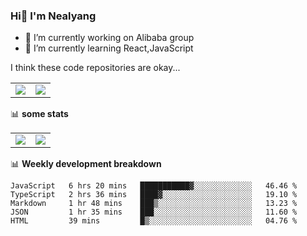 ### Hi👋 I'm Nealyang

- 🔭 I’m currently working on Alibaba group
- 🌱 I’m currently learning React,JavaScript


I think these code repositories are okay...

<table>
  <tbody>
    <tr>
      <td>
        <a href="https://github.com/Nealyang/React-Express-Blog-Demo">
          <img align="center" src="https://github-readme-stats.vercel.app/api/pin/?username=Nealyang&repo=React-Express-Blog-Demo&theme=chartreuse-dark" />
        </a>
      </td>
       <td>
        <a href="https://github.com/Nealyang/PersonalBlog">
          <img align="center" src="https://github-readme-stats.vercel.app/api/pin/?username=Nealyang&repo=PersonalBlog&theme=chartreuse-dark" />
        </a>
      </td>
    </tr>
  </tbody>
</table>

📊 **some stats**


<table>
  <tbody>
    <tr>
      <td>
          <img align="center" src="https://github-readme-stats.vercel.app/api?username=Nealyang&theme=chartreuse-dark&show_icons=true" />
      </td>
       <td>
          <img align="center" src="https://github-readme-stats.vercel.app/api/top-langs/?username=Nealyang&theme=chartreuse-dark" />
      </td>
    </tr>
  </tbody>
</table>

📊 **Weekly development breakdown**

<!--START_SECTION:waka-->
```text
JavaScript   6 hrs 20 mins   ███████████▓░░░░░░░░░░░░░   46.46 % 
TypeScript   2 hrs 36 mins   ████▓░░░░░░░░░░░░░░░░░░░░   19.10 % 
Markdown     1 hr 48 mins    ███▒░░░░░░░░░░░░░░░░░░░░░   13.23 % 
JSON         1 hr 35 mins    ███░░░░░░░░░░░░░░░░░░░░░░   11.60 % 
HTML         39 mins         █▒░░░░░░░░░░░░░░░░░░░░░░░   04.76 % 
```
<!--END_SECTION:waka-->
